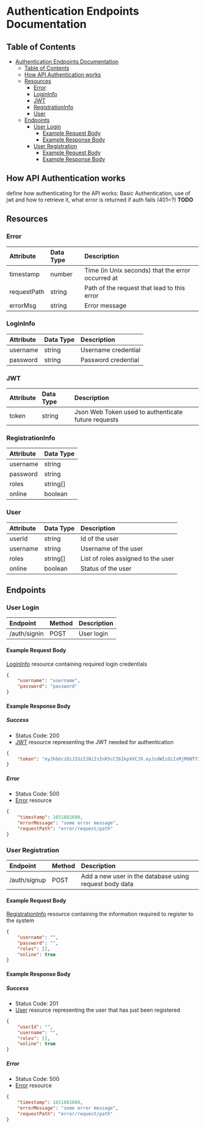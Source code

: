 # Authentication Endpoints Documentation

## Table of Contents

- [Authentication Endpoints Documentation](#authentication-endpoints-documentation)
  - [Table of Contents](#table-of-contents)
  - [How API Authentication works](#how-api-authentication-works)
  - [Resources](#resources)
    - [Error](#error)
    - [LoginInfo](#logininfo)
    - [JWT](#jwt)
    - [RegistrationInfo](#registrationinfo)
    - [User](#user)
  - [Endpoints](#endpoints)
    - [User Login](#user-login)
      - [Example Request Body](#example-request-body)
      - [Example Response Body](#example-response-body)
    - [User Registration](#user-registration)
      - [Example Request Body](#example-request-body-1)
      - [Example Response Body](#example-response-body-1)

## How API Authentication works

define how authenticating for the API works: Basic Authentication, use of jwt and how to retrieve it, what error is returned if auth fails (401=?)
**TODO**

## Resources

### Error

| Attribute | Data Type | Description |
| :-------- | :-------- | :---------- |
| timestamp | number | Time (in Unix seconds) that the error occurred at |
| requestPath | string | Path of the request that lead to this error |
| errorMsg | string | Error message |

### LoginInfo

| Attribute | Data Type | Description |
| :-------- | :-------- | :---------- |
| username | string | Username credential |
| password | string | Password credential |

### JWT

| Attribute | Data Type | Description |
| :-------- | :-------- | :---------- |
| token | string | Json Web Token used to authenticate future requests |

### RegistrationInfo

| Attribute | Data Type |
| :-------- | :-------- |
| username | string | Username credential |
| password | string | Password credential |
| roles | string[] | List of roles to assign to the user |
| online | boolean | Status of the user right after registration. True if a normal user is registering, because after that he is automatically redirected to the home page, false in other cases such as a moderator creating another moderator account. |

### User

| Attribute | Data Type | Description |
| :-------- | :-------- | :---------- |
| userId | string | Id of the user |
| username | string | Username of the user |
| roles | string[] | List of roles assigned to the user |
| online | boolean | Status of the user |

## Endpoints

### User Login

| Endpoint | Method | Description |
| :------- | :----- | :---------- |
| /auth/signin | POST | User login |

#### Example Request Body

[LoginInfo](#logininfo) resource containing required login credentials

```json
{
    "username": "username",
    "password": "password"
}
```

#### Example Response Body

##### Success

- Status Code: 200
- [JWT](#jwt) resource representing the JWT needed for authentication

```json
{
    "token": "eyJhbGciOiJIUzI1NiIsInR5cCI6IkpXVCJ9.eyJzdWIiOiIxMjM0NTY3ODkwIiwibmFtZSI6IkpvaG4gRG9lIiwiaWF0IjoxNTE2MjM5MDIyfQ.SflKxwRJSMeKKF2QT4fwpMeJf36POk6yJV_adQssw5c"
}
```

##### Error

- Status Code: 500
- [Error](#error) resource

```json
{
    "timestamp": 1651881600,
    "errorMessage": "some error message",
    "requestPath": "error/request/path"
}
```

### User Registration

| Endpoint | Method | Description |
| :------- | :----- | :---------- |
| /auth/signup | POST | Add a new user in the database using request body data |

#### Example Request Body

[RegistrationInfo](#registrationinfo) resource containing the information required to register to the system

```json
{
    "username": "",
    "password": "",
    "roles": [],
    "online": true
}
```

#### Example Response Body

##### Success

- Status Code: 201
- [User](#user) resource representing the user that has just been registered

```json
{
    "userId": "",
    "username": "",
    "roles": [],
    "online": true
}
```

##### Error

- Status Code: 500
- [Error](#error) resource

```json
{
    "timestamp": 1651881600,
    "errorMessage": "some error message",
    "requestPath": "error/request/path"
}
```
